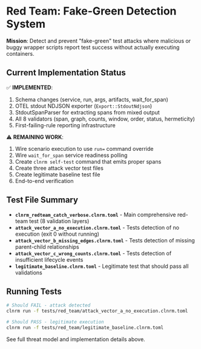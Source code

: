 # Red Team: Fake-Green Detection System

**Mission**: Detect and prevent "fake-green" test attacks where malicious or buggy wrapper scripts report test success without actually executing containers.

## Current Implementation Status

✅ **IMPLEMENTED**:
1. Schema changes (service, run, args, artifacts, wait_for_span)
2. OTEL stdout NDJSON exporter (`Export::StdoutNdjson`)
3. StdoutSpanParser for extracting spans from mixed output
4. All 8 validators (span, graph, counts, window, order, status, hermeticity)
5. First-failing-rule reporting infrastructure

⚠️ **REMAINING WORK**:
1. Wire scenario execution to use `run=` command override
2. Wire `wait_for_span` service readiness polling
3. Create `clnrm self-test` command that emits proper spans
4. Create three attack vector test files
5. Create legitimate baseline test file
6. End-to-end verification

## Test File Summary

- **`clnrm_redteam_catch_verbose.clnrm.toml`** - Main comprehensive red-team test (8 validation layers)
- **`attack_vector_a_no_execution.clnrm.toml`** - Tests detection of no execution (exit 0 without running)
- **`attack_vector_b_missing_edges.clnrm.toml`** - Tests detection of missing parent-child relationships
- **`attack_vector_c_wrong_counts.clnrm.toml`** - Tests detection of insufficient lifecycle events
- **`legitimate_baseline.clnrm.toml`** - Legitimate test that should pass all validations

## Running Tests

```bash
# Should FAIL - attack detected
clnrm run -f tests/red_team/attack_vector_a_no_execution.clnrm.toml

# Should PASS - legitimate execution
clnrm run -f tests/red_team/legitimate_baseline.clnrm.toml
```

See full threat model and implementation details above.
